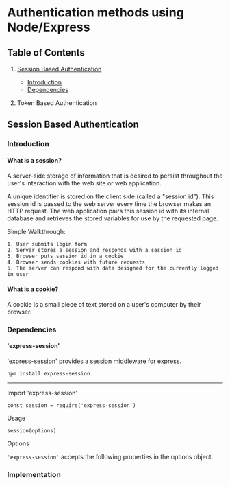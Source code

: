 # Authentication methods using Node/Express

## Table of Contents

1. [Session Based Authentication](#session-based-authentication)

   - [Introduction](#introduction)
   - [Dependencies](#dependencies)

2. Token Based Authentication

## Session Based Authentication

### Introduction

#### What is a session?

A server-side storage of information that is desired to persist throughout the user's interaction with the web site or web application.

A unique identifier is stored on the client side (called a "session id"). This session id is passed to the web server every time the browser makes an HTTP request. The web application pairs this session id with its internal database and retrieves the stored variables for use by the requested page.

Simple Walkthrough:

    1. User submits login form
    2. Server stores a session and responds with a session id
    3. Browser puts session id in a cookie
    4. Browser sends cookies with future requests
    5. The server can respond with data designed for the currently logged in user

#### What is a cookie?

A cookie is a small piece of text stored on a user's computer by their browser.

### Dependencies

#### 'express-session'

'express-session' provides a session middleware for express.

`npm install express-session`

---

Import 'express-session'

`const session = require('express-session')`

Usage

`session(options)`

Options

`'express-session'` accepts the following properties in the options object.



### Implementation
